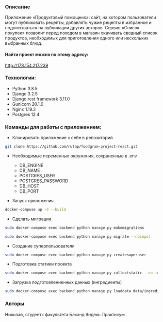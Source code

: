 ### Описание
Приложение «Продуктовый помощник»: сайт, на котором пользователи могут публиковать рецепты, добавлять чужие рецепты в избранное и подписываться на публикации других авторов.
Сервис «Список покупок» позволит перед походом в магазин скачивать сводный список продуктов, необходимых для приготовления одного или нескольких выбранных блюд.


#### Найти проект можно по этому адресу: 
http://178.154.217.239

### Технологии:
* Python 3.8.5
* Django 3.2.5
* Django rest framework 3.11.0
* Gunicorn 20.1.0
* Nginx 1.19.3
* Postgres 12.4

### Команды для работы с приложением:
-  Клонировать приложение к себе в репозиторий
```bash
git clone https://github.com/rutap/foodgram-project-react.git
```
- Необходимые переменные окружения, сохраненные в .env
    - DB_ENGINE
    - DB_NAME
    - POSTGRES_USER
    - POSTGRES_PASSWORD
    - DB_HOST
    - DB_PORT

- Запуск приложения
```bash
docker-compose up -d --build
```
- Сделать миграции
```bash
sudo docker-compose exec backend python manage.py makemigrations

sudo docker-compose exec backend python manage.py migrate --noinput
```
- Создание суперпользователя
```bash
sudo docker-compose exec backend python manage.py createsuperuser
```
- Подготовка статики проекта
```bash
sudo docker-compose exec backend python manage.py collectstatic --no-input
```
- Загрузка подготовленненных данных (ингредиенты)
```bash
sudo docker-compose exec backend python manage.py loaddata data/ingredients.json
```
### Авторы
Николай, студентк факультета Бэкэнд Яндекс.Практикум

